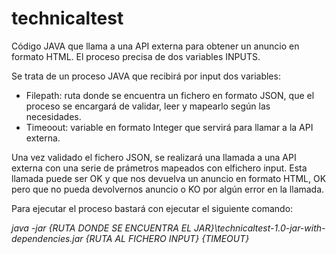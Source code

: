 # technicaltest
Código JAVA que llama a una API externa para obtener un anuncio en formato HTML. El proceso precisa de dos variables INPUTS.

Se trata de un proceso JAVA que recibirá por input dos variables:
- Filepath: ruta donde se encuentra un fichero en formato JSON, que el proceso se encargará de validar, leer y mapearlo según las necesidades.
- Timeoout: variable en formato Integer que servirá para llamar a la API externa.

Una vez validado el fichero JSON, se realizará una llamada a una API externa con una serie de prámetros mapeados con elfichero input. Esta llamada puede ser OK y que nos devuelva un anuncio en formato HTML, OK pero que no pueda devolvernos anuncio o KO por algún error en la llamada.

Para ejecutar el proceso bastará con ejecutar el siguiente comando:

*java -jar {RUTA DONDE SE ENCUENTRA EL JAR}\technicaltest-1.0-jar-with-dependencies.jar {RUTA AL FICHERO INPUT} {TIMEOUT}*
